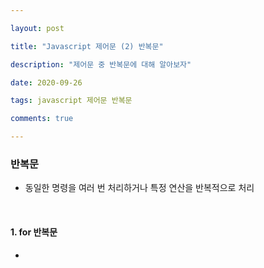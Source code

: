 ```yaml
---

layout: post

title: "Javascript 제어문 (2) 반복문"

description: "제어문 중 반복문에 대해 알아보자"

date: 2020-09-26

tags: javascript 제어문 반복문

comments: true

---
```






### **반복문**

- 동일한 명령을 여러 번 처리하거나 특정 연산을 반복적으로 처리

<br/>

#### **1. for 반복문**

- 